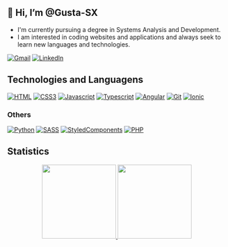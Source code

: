 ## 👋 Hi, I’m @Gusta-SX

- I'm currently pursuing a degree in Systems Analysis and Development.
- I am interested in coding websites and applications and always seek to learn new languages and technologies.

[![Gmail](https://img.shields.io/badge/gusta.dsx@gmail.com-D14836?style=for-the-badge&logo=gmail&logoColor=white)](gusta.dsx@gmail.com)
[![LinkedIn](https://img.shields.io/badge/linkedin-%230077B5.svg?style=for-the-badge&logo=linkedin&logoColor=white)](https://www.linkedin.com/in/gustavo-xavier-04a2b8218/)

## Technologies and Languagens
  
[![HTML](https://img.shields.io/badge/HTML5-E34F26?style=for-the-badge&logo=html5&logoColor=white)](#)
[![CSS3](https://img.shields.io/badge/CSS3-1572B6?style=for-the-badge&logo=css3&logoColor=white)](#)
[![Javascript](https://img.shields.io/badge/JavaScript-F7DF1E?style=for-the-badge&logo=javascript&logoColor=black)](#)
[![Typescript](https://img.shields.io/badge/TypeScript-007ACC?style=for-the-badge&logo=typescript&logoColor=white)](#)
[![Angular](https://img.shields.io/badge/Angular-DD0031?style=for-the-badge&logo=angular&logoColor=black)](#)
[![Git](https://img.shields.io/badge/Git-F05032?style=for-the-badge&logo=git&logoColor=white)](#)
[![Ionic](https://img.shields.io/badge/Ionic-4A8BFC?style=for-the-badge&logo=ionic&logoColor=white)](#)
  
### Others

[![Python](https://img.shields.io/badge/Python-14354C?style=for-the-badge&logo=python&logoColor=white)](#)
[![SASS](https://img.shields.io/badge/Sass-CC6699?style=for-the-badge&logo=sass&logoColor=white)](#)
[![StyledComponents](https://img.shields.io/badge/styled--components-DB7093?style=for-the-badge&logo=styled-components&logoColor=white)](#)
[![PHP](https://img.shields.io/badge/PHP-7377AD?style=for-the-badge&logo=php&logoColor=white)](#)
  
## Statistics
<div align="center">
  <a href="https://github.com/Gusta-SX">
  <img height="170em" src="https://github-readme-stats.vercel.app/api?username=Gusta-SX&show_icons=true&theme=tokyonight" />
  <img height="170em" src="https://github-readme-stats.vercel.app/api/top-langs/?username=RicardoSXAV&layout=compact&theme=tokyonight" />
</div>
  
<!---
Gusta-SX/Gusta-SX is a ✨ special ✨ repository because its `README.md` (this file) appears on your GitHub profile.
You can click the Preview link to take a look at your changes.
--->
